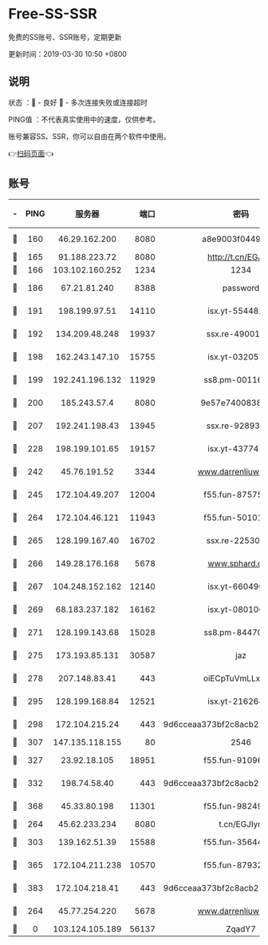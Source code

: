 # Free-SS-SSR

免费的SS账号、SSR账号，定期更新

更新时间：2019-03-30 10:50 +0800

## 说明

状态     ：🙂 - 良好 🙁 - 多次连接失败或连接超时

PING值   ：不代表真实使用中的速度，仅供参考。

账号兼容SS、SSR，你可以自由在两个软件中使用。

👉[扫码页面](https://liesauer.github.io/Free-SS-SSR/)👈

## 账号

|-|PING|服务器|端口|密码|加密方式|区域|
|:----:|:----:|:-----:|-----:|:----:|:----:|:----:|
|🙂|160|46.29.162.200|8080|a8e9003f0449cea5|chacha20-ietf|RU|
|🙂|165|91.188.223.72|8080|http://t.cn/EGJIyrl|rc4-md5|RU|
|🙂|166|103.102.160.252|1234|1234|rc4-md5|JP|
|🙂|186|67.21.81.240|8388|password|aes-256-cfb|US|
|🙂|191|198.199.97.51|14110|isx.yt-55448216|aes-256-cfb|US|
|🙂|192|134.209.48.248|19937|ssx.re-49001523|aes-256-cfb|US|
|🙂|198|162.243.147.10|15755|isx.yt-03205725|aes-256-cfb|US|
|🙂|199|192.241.196.132|11929|ss8.pm-00116909|aes-256-cfb|US|
|🙂|200|185.243.57.4|8080|9e57e7400838a01e|chacha20-ietf|US|
|🙂|207|192.241.198.43|13945|ssx.re-92893313|aes-256-cfb|US|
|🙂|228|198.199.101.65|19157|isx.yt-43774742|aes-256-cfb|US|
|🙂|242|45.76.191.52|3344|www.darrenliuwei.com|aes-256-cfb|JP|
|🙂|245|172.104.49.207|12004|f55.fun-87575174|aes-256-cfb|SG|
|🙂|264|172.104.46.121|11943|f55.fun-50101204|aes-256-cfb|SG|
|🙂|265|128.199.167.40|16702|ssx.re-22530324|aes-256-cfb|SG|
|🙂|266|149.28.176.168|5678|www.sphard.com|aes-256-cfb|AU|
|🙂|267|104.248.152.162|12140|isx.yt-66049026|aes-256-cfb|SG|
|🙂|269|68.183.237.182|16162|isx.yt-08010046|aes-256-cfb|SG|
|🙂|271|128.199.143.68|15028|ss8.pm-84470034|aes-256-cfb|SG|
|🙂|275|173.193.85.131|30587|jaz|aes-256-cfb|US|
|🙂|278|207.148.83.41|443|oiECpTuVmLLxk4Ts|aes-256-cfb|AU|
|🙂|295|128.199.168.84|12521|isx.yt-21626467|aes-256-cfb|SG|
|🙂|298|172.104.215.24|443|9d6cceaa373bf2c8acb22e60b6a58be6|aes-256-cfb|US|
|🙂|307|147.135.118.155|80|2546|chacha20|US|
|🙂|327|23.92.18.105|18951|f55.fun-91096122|aes-256-cfb|US|
|🙂|332|198.74.58.40|443|9d6cceaa373bf2c8acb22e60b6a58be6|aes-256-cfb|US|
|🙂|368|45.33.80.198|11301|f55.fun-98249734|aes-256-cfb|US|
|🙂|264|45.62.233.234|8080|t.cn/EGJIyrl|rc4-md5|CA|
|🙂|303|139.162.51.39|15588|f55.fun-35644357|aes-256-cfb|SG|
|🙂|365|172.104.211.238|10570|f55.fun-87932091|aes-256-cfb|US|
|🙂|383|172.104.218.41|443|9d6cceaa373bf2c8acb22e60b6a58be6|aes-256-cfb|US|
|🙁|264|45.77.254.220|5678|www.darrenliuwei.com|aes-256-cfb|SG|
|🙁|0|103.124.105.189|56137|ZqadY7|chacha20|US|
